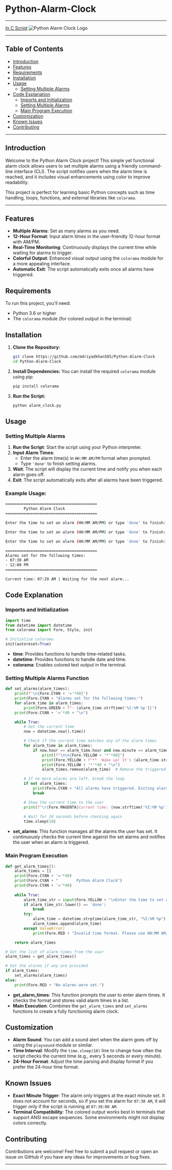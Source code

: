 # Python-Alarm-Clock
---
[In C Script](https://github.com/mdriyadkhan585/alarm-clock-C)
![Python Alarm Clock Logo](logo.svg)

---
## Table of Contents
- [Introduction](#introduction)
- [Features](#features)
- [Requirements](#requirements)
- [Installation](#installation)
- [Usage](#usage)
  - [Setting Multiple Alarms](#setting-multiple-alarms)
- [Code Explanation](#code-explanation)
  - [Imports and Initialization](#imports-and-initialization)
  - [Setting Multiple Alarms](#setting-multiple-alarms-function)
  - [Main Program Execution](#main-program-execution)
- [Customization](#customization)
- [Known Issues](#known-issues)
- [Contributing](#contributing)

---
## Introduction

Welcome to the Python Alarm Clock project! This simple yet functional alarm clock allows users to set multiple alarms using a friendly command-line interface (CLI). The script notifies users when the alarm time is reached, and it includes visual enhancements using color to improve readability.

This project is perfect for learning basic Python concepts such as time handling, loops, functions, and external libraries like `colorama`.

---
## Features

- **Multiple Alarms**: Set as many alarms as you need.
- **12-Hour Format**: Input alarm times in the user-friendly 12-hour format with AM/PM.
- **Real-Time Monitoring**: Continuously displays the current time while waiting for alarms to trigger.
- **Colorful Output**: Enhanced visual output using the `colorama` module for a more appealing interface.
- **Automatic Exit**: The script automatically exits once all alarms have triggered.

## Requirements

To run this project, you'll need:
- Python 3.6 or higher
- The `colorama` module (for colored output in the terminal)

## Installation

1. **Clone the Repository:**
   ```bash
   git clone https://github.com/mdriyadkhan585/Python-Alarm-Clock
   cd Python-Alarm-Clock
   ```

2. **Install Dependencies:**
   You can install the required `colorama` module using pip:
   ```bash
   pip install colorama
   ```

3. **Run the Script:**
   ```bash
   python alarm_clock.py
   ```

## Usage

### Setting Multiple Alarms

1. **Run the Script**: Start the script using your Python interpreter.
2. **Input Alarm Times**: 
   - Enter the alarm time(s) in `HH:MM AM/PM` format when prompted.
   - Type `'done'` to finish setting alarms.
3. **Wait**: The script will display the current time and notify you when each alarm goes off.
4. **Exit**: The script automatically exits after all alarms have been triggered.

### Example Usage:
```bash
========================================
        Python Alarm Clock
========================================

Enter the time to set an alarm (HH:MM AM/PM) or type 'done' to finish: 07:30 AM

Enter the time to set an alarm (HH:MM AM/PM) or type 'done' to finish: 12:00 PM

Enter the time to set an alarm (HH:MM AM/PM) or type 'done' to finish: done

========================================
Alarms set for the following times:
- 07:30 AM
- 12:00 PM
========================================

Current time: 07:29 AM | Waiting for the next alarm...
```

## Code Explanation

### Imports and Initialization

```python
import time
from datetime import datetime
from colorama import Fore, Style, init

# Initialize colorama
init(autoreset=True)
```
- **time**: Provides functions to handle time-related tasks.
- **datetime**: Provides functions to handle date and time.
- **colorama**: Enables colored text output in the terminal.

### Setting Multiple Alarms Function

```python
def set_alarms(alarm_times):
    print(f"\n{Fore.CYAN + '='*40}")
    print(Fore.CYAN + "Alarms set for the following times:")
    for alarm_time in alarm_times:
        print(Fore.GREEN + f"- {alarm_time.strftime('%I:%M %p')}")
    print(Fore.CYAN + '='*40 + "\n")

    while True:
        # Get the current time
        now = datetime.now().time()

        # Check if the current time matches any of the alarm times
        for alarm_time in alarm_times:
            if now.hour == alarm_time.hour and now.minute == alarm_time.minute:
                print(f"\n\n{Fore.YELLOW + '*'*40}")
                print(Fore.YELLOW + f"**  Wake up! It's {alarm_time.strftime('%I:%M %p')}  **")
                print(Fore.YELLOW + '*'*40 + "\n")
                alarm_times.remove(alarm_time)  # Remove the triggered alarm from the list

        # If no more alarms are left, break the loop
        if not alarm_times:
            print(Fore.CYAN + "All alarms have triggered. Exiting alarm clock.")
            break

        # Show the current time to the user
        print(f"\r{Fore.MAGENTA}Current time: {now.strftime('%I:%M %p')} | Waiting for the next alarm...", end="")
        
        # Wait for 10 seconds before checking again
        time.sleep(10)
```
- **set_alarms**: This function manages all the alarms the user has set. It continuously checks the current time against the set alarms and notifies the user when an alarm is triggered.

### Main Program Execution

```python
def get_alarm_times():
    alarm_times = []
    print(Fore.CYAN + '='*40)
    print(Fore.CYAN + "        Python Alarm Clock")
    print(Fore.CYAN + '='*40)
    
    while True:
        alarm_time_str = input(Fore.YELLOW + "\nEnter the time to set an alarm (HH:MM AM/PM) or type 'done' to finish: ")
        if alarm_time_str.lower() == 'done':
            break
        try:
            alarm_time = datetime.strptime(alarm_time_str, "%I:%M %p").time()
            alarm_times.append(alarm_time)
        except ValueError:
            print(Fore.RED + "Invalid time format. Please use HH:MM AM/PM format.")

    return alarm_times

# Get the list of alarm times from the user
alarm_times = get_alarm_times()

# Set the alarms if any are provided
if alarm_times:
    set_alarms(alarm_times)
else:
    print(Fore.RED + "No alarms were set.")
```
- **get_alarm_times**: This function prompts the user to enter alarm times. It checks the format and stores valid alarm times in a list.
- **Main Execution**: Combines the `get_alarm_times` and `set_alarms` functions to create a fully functioning alarm clock.

## Customization

- **Alarm Sound**: You can add a sound alert when the alarm goes off by using the `playsound` module or similar.
- **Time Interval**: Modify the `time.sleep(10)` line to change how often the script checks the current time (e.g., every 5 seconds or every minute).
- **24-Hour Format**: Adjust the time parsing and display format if you prefer the 24-hour time format.

## Known Issues

- **Exact Minute Trigger**: The alarm only triggers at the exact minute set. It does not account for seconds, so if you set the alarm for `07:30 AM`, it will trigger only if the script is running at `07:30:00 AM`.
- **Terminal Compatibility**: The colored output works best in terminals that support ANSI escape sequences. Some environments might not display colors correctly.

## Contributing

Contributions are welcome! Feel free to submit a pull request or open an issue on GitHub if you have any ideas for improvements or bug fixes.

---
